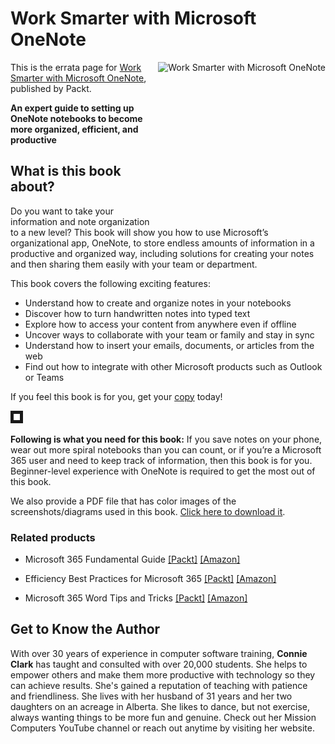 # Work Smarter with Microsoft OneNote

<a href="https://www.packtpub.com/product/work-smarter-with-microsoft-onenote/9781801075664?utm_source=github&utm_medium=repository&utm_campaign=9781801075664"><img src="https://static.packt-cdn.com/products/9781801075664/cover/smaller" alt="Work Smarter with Microsoft OneNote" height="256px" align="right"></a>

This is the errata page for [Work Smarter with Microsoft OneNote](https://www.packtpub.com/product/work-smarter-with-microsoft-onenote/9781801075664?utm_source=github&utm_medium=repository&utm_campaign=9781801075664), published by Packt.

**An expert guide to setting up OneNote notebooks to become more organized, efficient, and productive**

## What is this book about?
Do you want to take your information and note organization to a new level? This book will show you how to use Microsoft’s organizational app, OneNote, to store endless amounts of information in a productive and organized way, including solutions for creating your notes and then sharing them easily with your team or department. 

This book covers the following exciting features:
* Understand how to create and organize notes in your notebooks
* Discover how to turn handwritten notes into typed text
* Explore how to access your content from anywhere even if offline
* Uncover ways to collaborate with your team or family and stay in sync
* Understand how to insert your emails, documents, or articles from the web
* Find out how to integrate with other Microsoft products such as Outlook or Teams

If you feel this book is for you, get your [copy](https://www.amazon.com/dp/1801075662) today!

<a href="https://www.packtpub.com/?utm_source=github&utm_medium=banner&utm_campaign=GitHubBanner"><img src="https://raw.githubusercontent.com/PacktPublishing/GitHub/master/GitHub.png" 
alt="https://www.packtpub.com/" border="5" /></a>

**Following is what you need for this book:**
If you save notes on your phone, wear out more spiral notebooks than you can count, or if you’re a Microsoft 365 user and need to keep track of information, then this book is for you. Beginner-level experience with OneNote is required to get the most out of this book.

We also provide a PDF file that has color images of the screenshots/diagrams used in this book. [Click here to download it](https://static.packt-cdn.com/downloads/9781801075664_ColorImages.pdf).

### Related products
* Microsoft 365 Fundamental Guide [[Packt]](https://www.packtpub.com/product/microsoft-365-fundamental-guide/9781801070195?utm_source=github&utm_medium=repository&utm_campaign=9781801070195) [[Amazon]](https://www.amazon.com/dp/1801070199)

* Efficiency Best Practices for Microsoft 365 [[Packt]](https://www.packtpub.com/product/efficiency-best-practices-for-microsoft-365/9781801072267?utm_source=github&utm_medium=repository&utm_campaign=9781801072267) [[Amazon]](https://www.amazon.com/dp/1801072264)

* Microsoft 365 Word Tips and Tricks [[Packt]](https://www.packtpub.com/product/microsoft-365-word-tips-and-tricks/9781800565432?utm_source=github&utm_medium=repository&utm_campaign=9781800565432) [[Amazon]](https://www.amazon.com/dp/1800565437)

## Get to Know the Author

With over 30 years of experience in computer software training, **Connie Clark** has taught and consulted with over 20,000 students. She helps to empower others and make them more productive with technology so they can achieve results. She's gained a reputation of teaching with patience and friendliness. She lives with her husband of 31 years and her two daughters on an acreage in Alberta. She likes to dance, but not exercise, always wanting things to be more fun and genuine. Check out her Mission Computers YouTube channel or reach out anytime by visiting her website.
